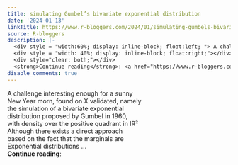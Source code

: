 ```yaml
---
title: simulating Gumbel’s bivariate exponential distribution
date: '2024-01-13'
linkTitle: https://www.r-bloggers.com/2024/01/simulating-gumbels-bivariate-exponential-distribution/
source: R-bloggers
description: |-
  <div style = "width:60%; display: inline-block; float:left; "> A challenge interesting enough for a sunny New Year morn, found on X validated, namely the simulation of a bivariate exponential distribution proposed by Gumbel in 1960, with density over the positive quadrant in IR² Although there exists a direct approach based on the fact that the marginals are Exponential distributions ...</div>
  <div style = "width: 40%; display: inline-block; float:right;"></div>
  <div style="clear: both;"></div>
  <strong>Continue reading</strong>: <a href="https://www.r-bloggers.com/2024/01/simulating-gumbels-biva ...
disable_comments: true
---
```

<div style = "width:60%; display: inline-block; float:left; "> A challenge interesting enough for a sunny New Year morn, found on X validated, namely the simulation of a bivariate exponential distribution proposed by Gumbel in 1960, with density over the positive quadrant in IR² Although there exists a direct approach based on the fact that the marginals are Exponential distributions ...</div>
<div style = "width: 40%; display: inline-block; float:right;"></div>
<div style="clear: both;"></div>
<strong>Continue reading</strong>: <a href="https://www.r-bloggers.com/2024/01/simulating-gumbels-biva ...